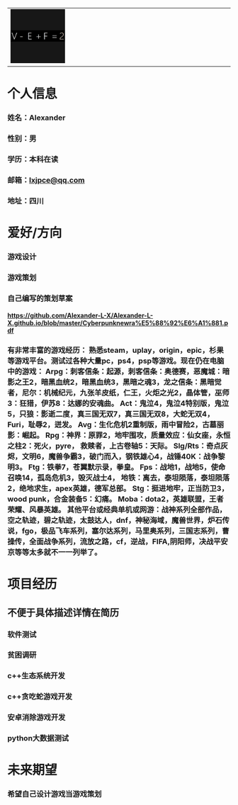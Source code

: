 <table border="0">
  <tr>
    <td width="25%">
      <img src="/me.jpg" width="25%">    
    </td>
  </tr>
</table>

# 个人信息 

### 姓名：Alexander 

### 性别：男 

### 学历：本科在读 

### 邮箱：lxjpce@qq.com 

### 地址：四川 


# 爱好/方向 

### 游戏设计 

### 游戏策划 
### 自己编写的策划草案
#### https://github.com/Alexander-L-X/Alexander-L-X.github.io/blob/master/Cyberpunknewra%E5%88%92%E6%A1%881.pdf

### 有非常丰富的游戏经历： 熟悉steam，uplay，origin，epic，杉果等游戏平台。测试过各种大量pc，ps4，psp等游戏。现在仍在电脑中的游戏： Arpg：刺客信条：起源，刺客信条：奥德赛，恶魔城：暗影之王2，暗黑血统2，暗黑血统3，黑暗之魂3，龙之信条：黑暗觉者，尼尔：机械纪元，九张羊皮纸，仁王，火炬之光2，晶体管，巫师3：狂猎，伊苏8：达娜的安魂曲。 Act：鬼泣4，鬼泣4特别版，鬼泣5，只狼：影逝二度，真三国无双7，真三国无双8，大蛇无双4， Furi，耻辱2，迸发。 Avg：生化危机2重制版，雨中冒险2，古墓丽影：崛起。 Rpg：神界：原罪2，地牢围攻，质量效应：仙女座，永恒之柱2：死火，pyre， 救赎者，上古卷轴5：天际。 Slg/Rts：奇点灰烬，文明6，魔兽争霸3，破门而入，钢铁雄心4，战锤40K：战争黎明3。 Ftg：铁拳7，苍翼默示录，拳皇。 Fps：战地1，战地5，使命召唤14，孤岛危机3，毁灭战士4， 地铁：离去，泰坦陨落，泰坦陨落2，绝地求生，apex英雄，德军总部。 Stg：挺进地牢，正当防卫3，wood punk，合金装备5：幻痛。 Moba：dota2，英雄联盟，王者荣耀、风暴英雄。 其他平台或经典单机或网游：战神系列全部作品，空之轨迹，碧之轨迹，太鼓达人，dnf，神秘海域，魔兽世界，炉石传说，fgo，极品飞车系列，塞尔达系列，马里奥系列，三国志系列，曹操传，全面战争系列，流放之路，cf，逆战，FIFA,阴阳师，决战平安京等等太多就不一一列举了。 


# 项目经历 

## 不便于具体描述详情在简历 

### 软件测试 

### 贫困调研 

### c++生态系统开发 

### c++贪吃蛇游戏开发 

### 安卓消除游戏开发

### python大数据测试


# 未来期望

### 希望自己设计游戏当游戏策划
